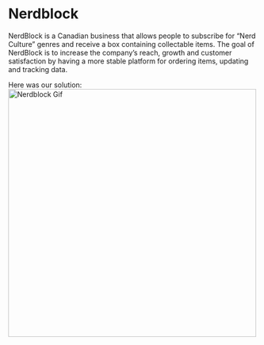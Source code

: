 # Nerdblock

NerdBlock is a Canadian business that allows people to subscribe for “Nerd Culture” genres and receive a box containing collectable items.
The goal of NerdBlock is to increase the company’s reach, growth and customer satisfaction by having a more stable platform for ordering items, updating and tracking data.

Here was our solution:<br />
<img src="https://github.com/SanusiD/Nerdblock/blob/master/nerdblock/app/nerdblock.gif" alt="Nerdblock Gif" height="auto" width="500"> 
